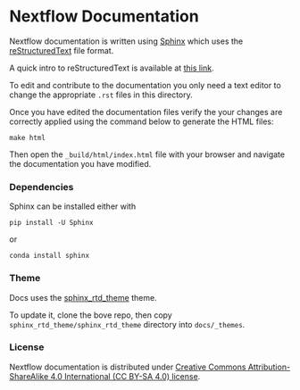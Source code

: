# Nextflow Documentation 

Nextflow documentation is written using [Sphinx](http://www.sphinx-doc.org/) which 
uses the [reStructuredText](https://en.wikipedia.org/wiki/ReStructuredText) file format.

A quick intro to reStructuredText is available at [this link](http://www.sphinx-doc.org/en/master/usage/restructuredtext/basics.html).

To edit and contribute to the documentation you only need a text editor to change the
appropriate `.rst` files in this directory.

Once you have edited the documentation files verify the your changes are correctly applied
using the command below to generate the HTML files:

```
make html
```


Then open the `_build/html/index.html` file with your browser and navigate the documentation
you have modified.


### Dependencies

Sphinx can be installed either with

```
pip install -U Sphinx
```

or

```
conda install sphinx
```

### Theme 

Docs uses the [sphinx_rtd_theme](https://github.com/readthedocs/sphinx_rtd_theme) theme. 

To update it, clone the bove repo, then copy `sphinx_rtd_theme/sphinx_rtd_theme` directory 
into `docs/_themes`.  

### License

Nextflow documentation is distributed under 
[Creative Commons Attribution-ShareAlike 4.0 International (CC BY-SA 4.0) license](https://creativecommons.org/licenses/by-sa/4.0/).
